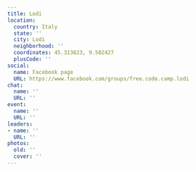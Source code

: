 ```yaml
---
title: Lodi
location:
  country: Italy
  state: ''
  city: Lodi
  neighborhood: ''
  coordinates: 45.313823, 9.502427
  plusCode: ''
social:
  name: Facebook page
  URL: https://www.facebook.com/groups/free.code.camp.lodi
chat:
  name: ''
  URL: ''
event:
  name: ''
  URL: ''
leaders:
- name: ''
  URL: ''
photos:
  old: ''
  cover: ''
---
```

